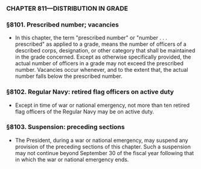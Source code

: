 ### **CHAPTER 811—DISTRIBUTION IN GRADE**

### §8101. Prescribed number; vacancies
* In this chapter, the term "prescribed number" or "number .&nbsp;.&nbsp;. prescribed" as applied to a grade, means the number of officers of a described corps, designation, or other category that shall be maintained in the grade concerned. Except as otherwise specifically provided, the actual number of officers in a grade may not exceed the prescribed number. Vacancies occur whenever, and to the extent that, the actual number falls below the prescribed number.

### §8102. Regular Navy: retired flag officers on active duty
* Except in time of war or national emergency, not more than ten retired flag officers of the Regular Navy may be on active duty.

### §8103. Suspension: preceding sections
* The President, during a war or national emergency, may suspend any provision of the preceding sections of this chapter. Such a suspension may not continue beyond September 30 of the fiscal year following that in which the war or national emergency ends.